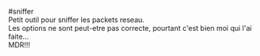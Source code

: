 #sniffer  
Petit outil pour sniffer les packets reseau.  
Les options ne sont peut-etre pas correcte, pourtant c'est bien moi qui l'ai faite...  
MDR!!!

